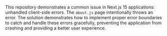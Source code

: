 This repository demonstrates a common issue in Next.js 15 applications:  unhandled client-side errors. The `about.js` page intentionally throws an error.  The solution demonstrates how to implement proper error boundaries to catch and handle these errors gracefully, preventing the application from crashing and providing a better user experience.